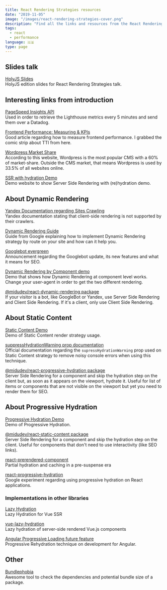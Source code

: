 ```yaml
---
title: React Rendering Strategies resources
date: "2019-11-05"
image: "/images/react-rendering-strategies-cover.png"
description: "Find all the links and resources from the React Rendering strategies talk by Miguel Ángel Durán"
tags:
  - react
  - performance
language: 🇬🇧
type: page
---
```


## Slides talk

[HolyJS Slides](https://slides.com/miguelangeldurangarcia/holy-js-react-rendering-strategies-getting-the-most-out-of-performance-while-keeping-bots-happy/)<br />HolyJS edition slides for React Rendering Strategies talk.

## Interesting links from introduction

[PageSpeed Insights API](https://developers.google.com/speed/docs/insights/v5/get-started)<br />Used in order to retrieve the Lighthouse metrics every 5 minutes and send them over a Datadog.

[Frontend Performance: Measuring & KPIs](https://crystallize.com/blog/frontend-performance-measuring-and-kpis)<br />Good article regarding how to measure frontend performance. I grabbed the comic strip about TTI from here.

[Wordpress Market Share](https://www.isitwp.com/popular-cms-market-share/)<br />According to this website, Wordpress is the most popular CMS with a 60% of market-share. Outside the CMS market, that means Wordpress is used by 33.5% of all websites online.

[SSR with hydration Demo](https://react-rendering.midudev.now.sh/ssr-client-rehydration)<br />Demo website to show Server Side Rendering with (re)hydration demo.

## About Dynamic Rendering
[Yandex Documentation regarding Sites Crawling](https://yandex.com/support/webmaster/recommendations/changing-site-structure.html)<br />Yandex documentation stating that client-side rendering is not supported by their crawlers.

[Dynamic Rendering Guide](https://developers.google.com/search/docs/guides/dynamic-rendering)<br />Guide from Google explaining how to implement Dynamic Rendering strategy by route on your site and how can it help you.

[Googlebot evergreen](https://webmasters.googleblog.com/2019/05/the-new-evergreen-googlebot.html)<br />Announcement regarding the Googlebot update, its new features and what it means for SEO.

[Dynamic Rendering by Component demo](https://react-rendering.midudev.now.sh/dynamic-rendering-component)<br />Demo that shows how Dynamic Rendering at component level works. Change your user-agent in order to get the two different rendering.

[@midudev/react-dynamic-rendering package](https://www.npmjs.com/package/@midudev/react-dynamic-rendering)<br />If your visitor is a bot, like GoogleBot or Yandex, use Server Side Rendering and Client Side Rendering. If it's a client, only use Client Side Rendering.

## About Static Content

[Static Content Demo](https://react-rendering.midudev.now.sh/static-content)<br />Demo of Static Content render strategy usage.

[suppressHydrationWarning prop documentation](https://es.reactjs.org/docs/dom-elements.html#suppresshydrationwarning)<br />Official documentation regarding the `supressHydrationWarning` prop used on Static Content strategy to remove noisy console errors when using this technique.

[@midudev/react-progressive-hydration package](https://www.npmjs.com/package/@midudev/react-progressive-hydration)<br />Server Side Rendering for a component and skip the hydration step on the client but, as soon as it appears on the viewport, hydrate it. Useful for list of items or components that are not visible on the viewport but yet you need to render them for SEO.

## About Progressive Hydration

[Progressive Hydration Demo](https://react-rendering.midudev.now.sh/static-content)<br />Demo of Progressive Hydration.

[@midudev/react-static-content package](https://www.npmjs.com/package/@midudev/react-static-content)<br />Server Side Rendering for a component and skip the hydration step on the client. Useful for components that don't need to use interactivity (like SEO links).

[react-prerendered-component](https://github.com/theKashey/react-prerendered-component)<br />Partial hydration and caching in a pre-suspense era

[react-progressive-hydration](https://github.com/GoogleChromeLabs/progressive-rendering-frameworks-samples/tree/master/react-progressive-hydration)<br />Google experiment regarding using progressive hydration on React applications.

### Implementations in other libraries

[Lazy Hydration](https://github.com/znck/lazy-hydration)<br />Lazy Hydration for Vue SSR

[vue-lazy-hydration](https://github.com/maoberlehner/vue-lazy-hydration)<br />Lazy hydration of server-side rendered Vue.js components

[Angular Progressive Loading future feature](https://speakerdeck.com/mgechev/building-fast-angular-applications-by-default?slide=78)<br />Progressive Rehydration technique on development for Angular.

## Other

[Bundlephobia](https://bundlephobia.com/result?p=@midudev/react-static-content@1.0.3)<br />Awesome tool to check the dependencies and potential bundle size of a package.